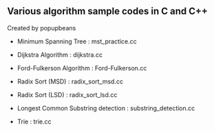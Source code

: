 Various algorithm sample codes in C and C++
-----------------------------------------

Created by popupbeans

- Minimum Spanning Tree              : mst_practice.cc

- Dijkstra Algorithm                 : dijkstra.cc

- Ford-Fulkerson Algorithm           : Ford-Fulkerson.cc

- Radix Sort (MSD)                   : radix_sort_msd.cc

- Radix Sort (LSD)                   : radix_sort_lsd.cc

- Longest Common Substring detection : substring_detection.cc 

- Trie                               : trie.cc

